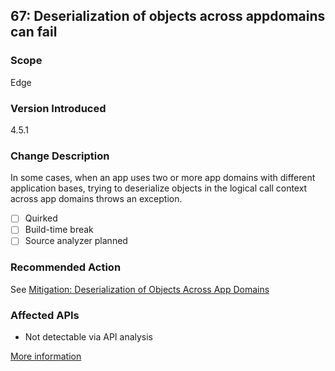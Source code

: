 ## 67: Deserialization of objects across appdomains can fail

### Scope
Edge

### Version Introduced
4.5.1

### Change Description
In some cases, when an app uses two or more app domains with different application bases, trying to deserialize objects in the logical call context across app domains throws an exception. 

- [ ] Quirked
- [ ] Build-time break
- [ ] Source analyzer planned

### Recommended Action
See [Mitigation: Deserialization of Objects Across App Domains](https://msdn.microsoft.com/en-us/library/dn458353(v=vs.110).aspx)

### Affected APIs
* Not detectable via API analysis

[More information](https://msdn.microsoft.com/en-us/library/dn458360(v=vs.110).aspx)
